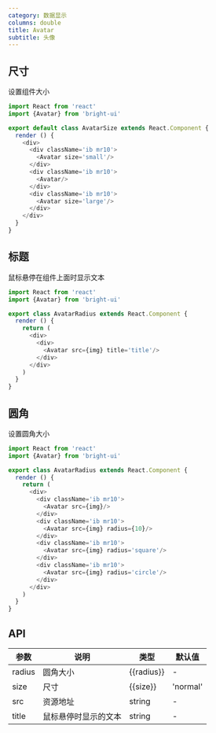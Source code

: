 ```yaml
---
category: 数据显示
columns: double
title: Avatar
subtitle: 头像
---
```


## 尺寸

设置组件大小

```js
import React from 'react'
import {Avatar} from 'bright-ui'

export default class AvatarSize extends React.Component {
  render () {
    <div>
      <div className='ib mr10'>
        <Avatar size='small'/>
      </div>
      <div className='ib mr10'>
        <Avatar/>
      </div>
      <div className='ib mr10'>
        <Avatar size='large'/>
      </div>
    </div>
  }
}
```

## 标题

鼠标悬停在组件上面时显示文本

```js
import React from 'react'
import {Avatar} from 'bright-ui'

export class AvatarRadius extends React.Component {
  render () {
    return (
      <div>
        <div>
          <Avatar src={img} title='title'/>
        </div>
      </div>
    )
  }
}
```

## 圆角

设置圆角大小

```js
import React from 'react'
import {Avatar} from 'bright-ui'

export class AvatarRadius extends React.Component {
  render () {
    return (
      <div>
        <div className='ib mr10'>
          <Avatar src={img}/>
        </div>
        <div className='ib mr10'>
          <Avatar src={img} radius={10}/>
        </div>
        <div className='ib mr10'>
          <Avatar src={img} radius='square'/>
        </div>
        <div className='ib mr10'>
          <Avatar src={img} radius='circle'/>
        </div>
      </div>
    )
  }
}
```

## API

| 参数 | 说明 | 类型 | 默认值 |
|---|---|---|---|
| radius | 圆角大小 | {{radius}} | - |
| size | 尺寸 | {{size}} | 'normal' |
| src | 资源地址 | string | - |
| title | 鼠标悬停时显示的文本 | string | - |
